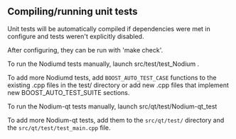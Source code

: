 Compiling/running unit tests
------------------------------------

Unit tests will be automatically compiled if dependencies were met in configure
and tests weren't explicitly disabled.

After configuring, they can be run with 'make check'.

To run the Nodiumd tests manually, launch src/test/test_Nodium .

To add more Nodiumd tests, add `BOOST_AUTO_TEST_CASE` functions to the existing
.cpp files in the test/ directory or add new .cpp files that
implement new BOOST_AUTO_TEST_SUITE sections.

To run the Nodium-qt tests manually, launch src/qt/test/Nodium-qt_test

To add more Nodium-qt tests, add them to the `src/qt/test/` directory and
the `src/qt/test/test_main.cpp` file.

